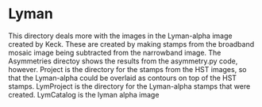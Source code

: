 # Lyman

This directory deals more with the images in the Lyman-alpha image created by Keck. These are created by making stamps from the broadband mosaic image being subtracted from the narrowband image. The Asymmetries directoy shows the results from the asymmetry.py code, however. Project is the directory for the stamps from the HST images, so that the Lyman-alpha could be overlaid as contours on top of the HST stamps. LymProject is the directory for the Lyman-alpha stamps that were created. LymCatalog is the lyman alpha image
